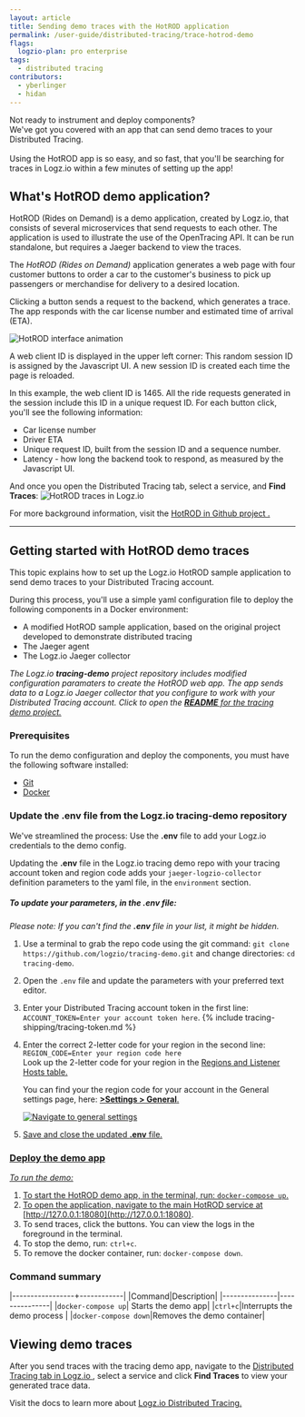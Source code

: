 ```yaml
---
layout: article
title: Sending demo traces with the HotROD application
permalink: /user-guide/distributed-tracing/trace-hotrod-demo
flags:
  logzio-plan: pro enterprise
tags:
  - distributed tracing
contributors:
  - yberlinger
  - hidan
---
```

Not ready to instrument and deploy components? <br>
We've got you covered with an app that can send demo traces to your Distributed Tracing.
<br><br>Using the HotROD app is so easy, and so fast, that you'll be searching for traces in Logz.io within a few minutes of setting up the app! 

## What's HotROD demo application? ##

HotROD (Rides on Demand) is a demo application, created by Logz.io, that consists of several microservices that send requests to each other. The application is used to illustrate the use of the OpenTracing API. It can be run standalone, but requires a Jaeger backend to view the traces. 

The _HotROD (Rides on Demand)_ application generates a web page with four customer buttons to order a car to the customer's business to pick up passengers or merchandise for delivery to a desired location. 

Clicking a button sends a request to the backend, which generates a trace. The app responds with the car license number and estimated time of arrival (ETA). 

<!-- ![HotROD interface image](https://dytvr9ot2sszz.cloudfront.net/logz-docs/distributed-tracing/tracing-hotrod.png) -->

![HotROD interface animation](https://dytvr9ot2sszz.cloudfront.net/logz-docs/distributed-tracing/tracing-hotrod-anim8.gif)

A web client ID is displayed in the upper left corner:  This random session ID is assigned by the Javascript UI. A new session ID is created each time the page is reloaded.  

In this example, the web client ID is 1465. All the ride requests generated in the session include this ID in a unique request ID. For each button click, you'll see the following information: 

+ Car license number
+ Driver ETA
+ Unique request ID, built from the session ID and a sequence number. 
+ Latency - how long the backend took to respond, as measured by the Javascript UI.


And once you open the Distributed Tracing tab, select a service, and **Find Traces**: ![HotROD traces in Logz.io](https://dytvr9ot2sszz.cloudfront.net/logz-docs/distributed-tracing/traces-hotrod-driver-results_oct21.png	)

For more background information, visit the <a href ="https://github.com/jaegertracing/jaeger/tree/master/examples/hotrod" target="_blank">  HotROD in Github project <i class="fas fa-external-link-alt"></i>. </a> 

---

## Getting started with HotROD demo traces 

This topic explains how to set up the Logz.io HotROD sample application to send demo traces to your Distributed Tracing account. 

During this process, you'll use a simple yaml configuration file to deploy the following components in a Docker environment:

+ A modified HotROD sample application, based on the original project developed to demonstrate distributed tracing
+ The Jaeger agent
+ The Logz.io Jaeger collector

*The Logz.io **tracing-demo** project repository includes modified configuration paramaters to create the HotROD web app. The app sends data to a Logz.io Jaeger collector that you configure to work with your Distributed Tracing account.  Click to open the <a href ="https://github.com/logzio/tracing-demo/blob/main/README.md" target="_blank"> **README** for the tracing demo project. </a>*

<!--The configuration repository <a href ="https://github.com/logzio/tracing-demo"  target="_blank">  is here <i class="fas fa-external-link-alt"></i> </a>. -->

### Prerequisites

To run the demo configuration and deploy the components, you must have the following software installed: 

+ <a href ="https://git-scm.com/book/en/v2/Getting-Started-Installing-Git" target="_blank"> Git  <i class="fas fa-external-link-alt"></i>  </a>  
+ <a href ="https://docs.docker.com/get-docker/" target="_blank"> Docker  <i class="fas fa-external-link-alt"></i> </a>  

### Update the **.env** file from the Logz.io tracing-demo repository

We've streamlined the process: Use the **.env** file to add your Logz.io credentials to the demo config. 

Updating the **.env** file in the Logz.io tracing demo repo with your tracing account token and region code 
adds your `jaeger-logzio-collector` definition parameters to the yaml file, in the `environment` section.

##### To update your parameters, in the **.env** file: #####
_Please note: If you can't find the **.env** file in your list, it might be hidden._

1. Use a terminal to grab the repo code using the git command:  `git clone https://github.com/logzio/tracing-demo.git` and change directories: `cd tracing-demo`.

1. Open the `.env` file and update the parameters with your preferred text editor.
1. Enter your Distributed Tracing account token in the first line: `ACCOUNT_TOKEN=Enter your account token here`. {% include tracing-shipping/tracing-token.md %}
1. Enter the correct 2-letter code for your region in the second line: `REGION_CODE=Enter your region code here`<br>
    Look up the 2-letter code for your region in the <a href="/user-guide/accounts/account-region.html#available-regions" target ="_blank"> Regions and Listener Hosts table.</a> 
   
   You can find your the region code for your account in the General settings page, here: <a href="https://app.logz.io/#/dashboard/settings/general" target ="_blank"> **<i class="li li-gear"></i> >Settings > General**.

   ![Navigate to general settings](https://dytvr9ot2sszz.cloudfront.net/logz-docs/distributed-tracing/traces-general-settings_oct21.png	)


1. Save and close the updated **.env** file.     


### Deploy the demo app

_To run the demo:_

1. To start the HotROD demo app, in the terminal, run: `docker-compose up`.
2. To open the application, navigate to the main HotROD service at [http://127.0.0.1:18080](http://127.0.0.1:18080).
3. To send traces, click the buttons.
    You can view the logs in the foreground in the terminal. 
4. To stop the demo, run: `ctrl+c`.
5. To remove the docker container, run: `docker-compose down`.

### Command summary

|-----------------+------------|
|Command|Description|
|---------------|---------------|
|`docker-compose up`| Starts the demo app|
|`ctrl+c`|Interrupts the demo process |
|`docker-compose down`|Removes the demo container|


## Viewing demo traces

After you send traces with the tracing demo app, navigate to the <a href = "https://app.logz.io/#/dashboard/jaeger/search?switchToAccountId=2977"  target ="_blank"> Distributed Tracing tab in Logz.io </a>, select a service and click **Find Traces** to view your generated trace data.    

Visit the docs to learn more about <a href=" /user-guide/distributed-tracing"  target ="_blank"> Logz.io Distributed Tracing. </a>